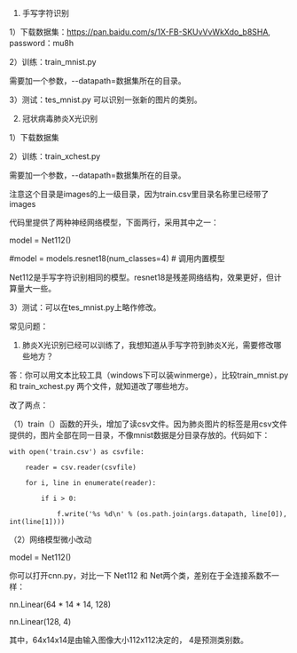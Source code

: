 
1. 手写字符识别

1）下载数据集：https://pan.baidu.com/s/1X-FB-SKUvVvWkXdo_b8SHA, password：mu8h

2）训练：train_mnist.py

需要加一个参数，--datapath=数据集所在的目录。

3）测试：tes_mnist.py 可以识别一张新的图片的类别。

2. 冠状病毒肺炎X光识别

1）下载数据集

2）训练：train_xchest.py 

需要加一个参数，--datapath=数据集所在的目录。

注意这个目录是images的上一级目录，因为train.csv里目录名称里已经带了images

代码里提供了两种神经网络模型，下面两行，采用其中之一：

model = Net112()

#model = models.resnet18(num_classes=4)  # 调用内置模型

Net112是手写字符识别相同的模型。resnet18是残差网络结构，效果更好，但计算量大一些。

3）测试：可以在tes_mnist.py上略作修改。
 

常见问题：

1. 肺炎X光识别已经可以训练了，我想知道从手写字符到肺炎X光，需要修改哪些地方？

答：你可以用文本比较工具（windows下可以装winmerge），比较train_mnist.py 和 train_xchest.py 两个文件，就知道改了哪些地方。

改了两点：

（1）train（）函数的开头，增加了读csv文件。因为肺炎图片的标签是用csv文件提供的，图片全部在同一目录，不像mnist数据是分目录存放的。代码如下：

    with open('train.csv') as csvfile:
	
        reader = csv.reader(csvfile)
		
        for i, line in enumerate(reader):
		
            if i > 0:
			
                f.write('%s %d\n' % (os.path.join(args.datapath, line[0]), int(line[1])))
				
				
（2）网络模型微小改动

model = Net112()	

你可以打开cnn.py，对比一下 Net112 和 Net两个类，差别在于全连接系数不一样：

nn.Linear(64 * 14 * 14, 128)  

nn.Linear(128, 4)  

其中，64x14x14是由输入图像大小112x112决定的， 4是预测类别数。






			
				
